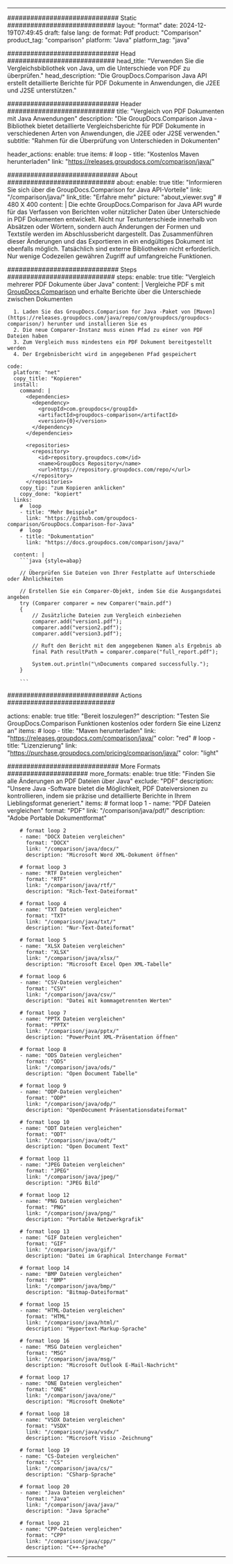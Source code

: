 
---
############################# Static ############################
layout: "format"
date:  2024-12-19T07:49:45
draft: false
lang: de
format: Pdf
product: "Comparison"
product_tag: "comparison"
platform: "Java"
platform_tag: "java"

############################# Head ############################
head_title: "Verwenden Sie die Vergleichsbibliothek von Java, um die Unterschiede von PDF zu überprüfen."
head_description: "Die GroupDocs.Comparison Java API erstellt detaillierte Berichte für PDF Dokumente in Anwendungen, die J2EE und J2SE unterstützen."

############################# Header ############################
title: "Vergleich von PDF Dokumenten mit Java Anwendungen" 
description: "Die GroupDocs.Comparison Java -Bibliothek bietet detaillierte Vergleichsberichte für PDF Dokumente in verschiedenen Arten von Anwendungen, die J2EE oder J2SE verwenden."
subtitle: "Rahmen für die Überprüfung von Unterschieden in Dokumenten"  

header_actions:
  enable: true
  items:
    #  loop
    - title: "Kostenlos Maven herunterladen"
      link: "https://releases.groupdocs.com/comparison/java/"
      
############################# About ############################
about:
    enable: true
    title: "Informieren Sie sich über die GroupDocs.Comparison for Java API-Vorteile"
    link: "/comparison/java/"
    link_title: "Erfahre mehr"
    picture: "about_viewer.svg" # 480 X 400
    content: |
       Die echte GroupDocs.Comparison for Java API wurde für das Verfassen von Berichten voller nützlicher Daten über Unterschiede in PDF Dokumenten entwickelt. Nicht nur Textunterschiede innerhalb von Absätzen oder Wörtern, sondern auch Änderungen der Formen und Textstile werden im Abschlussbericht dargestellt. Das Zusammenführen dieser Änderungen und das Exportieren in ein endgültiges Dokument ist ebenfalls möglich. Tatsächlich sind externe Bibliotheken nicht erforderlich. Nur wenige Codezeilen gewähren Zugriff auf umfangreiche Funktionen.

############################# Steps ############################
steps:
    enable: true
    title: "Vergleich mehrerer PDF Dokumente über Java"
    content: |
      Vergleiche PDF s mit [GroupDocs.Comparison](https://products.groupdocs.com/comparison/java/) und erhalte Berichte über die Unterschiede zwischen Dokumenten
      
      1. Laden Sie das GroupDocs.Comparison for Java -Paket von [Maven](https://releases.groupdocs.com/java/repo/com/groupdocs/groupdocs-comparison/) herunter und installieren Sie es
      2. Die neue Comparer-Instanz muss einen Pfad zu einer von PDF Dateien haben
      3. Zum Vergleich muss mindestens ein PDF Dokument bereitgestellt werden
      4. Der Ergebnisbericht wird im angegebenen Pfad gespeichert
   
    code:
      platform: "net"
      copy_title: "Kopieren"
      install:
        command: |
          <dependencies>
            <dependency>
              <groupId>com.groupdocs</groupId>
              <artifactId>groupdocs-comparison</artifactId>
              <version>{0}</version>
            </dependency>
          </dependencies>

          <repositories>
            <repository>
              <id>repository.groupdocs.com</id>
              <name>GroupDocs Repository</name>
              <url>https://repository.groupdocs.com/repo/</url>
            </repository>
          </repositories>
        copy_tip: "zum Kopieren anklicken"
        copy_done: "kopiert"
      links:
        #  loop
        - title: "Mehr Beispiele"
          link: "https://github.com/groupdocs-comparison/GroupDocs.Comparison-for-Java"
        #  loop
        - title: "Dokumentation"
          link: "https://docs.groupdocs.com/comparison/java/"
          
      content: |
        ```java {style=abap}

        // Überprüfen Sie Dateien von Ihrer Festplatte auf Unterschiede oder Ähnlichkeiten

        // Erstellen Sie ein Comparer-Objekt, indem Sie die Ausgangsdatei angeben
        try (Comparer comparer = new Comparer("main.pdf") 
        {
            // Zusätzliche Dateien zum Vergleich einbeziehen
        	comparer.add("version1.pdf");
            comparer.add("version2.pdf");
            comparer.add("version3.pdf");

            // Ruft den Bericht mit dem angegebenen Namen als Ergebnis ab
            final Path resultPath = comparer.compare("full_report.pdf"); 

            System.out.println("\nDocuments compared successfully.");
        }
        
        ```            

############################# Actions ############################

actions:
  enable: true
  title: "Bereit loszulegen?"
  description: "Testen Sie GroupDocs.Comparison Funktionen kostenlos oder fordern Sie eine Lizenz an"
  items:
    #  loop
    - title: "Maven herunterladen"
      link: "https://releases.groupdocs.com/comparison/java/"
      color: "red"
        #  loop
    - title: "Lizenzierung"
      link: "https://purchase.groupdocs.com/pricing/comparison/java/"
      color: "light"


############################# More Formats #####################
more_formats:
    enable: true
    title: "Finden Sie alle Änderungen an PDF Dateien über Java"
    exclude: "PDF"
    description: "Unsere Java -Software bietet die Möglichkeit, PDF Dateiversionen zu kontrollieren, indem sie präzise und detaillierte Berichte in Ihrem Lieblingsformat generiert."
    items: 
        # format loop 1
        - name: "PDF Dateien vergleichen"
          format: "PDF"
          link: "/comparison/java/pdf/"
          description: "Adobe Portable Dokumentformat"

        # format loop 2
        - name: "DOCX Dateien vergleichen"
          format: "DOCX"
          link: "/comparison/java/docx/"
          description: "Microsoft Word XML-Dokument öffnen"

        # format loop 3
        - name: "RTF Dateien vergleichen"
          format: "RTF"
          link: "/comparison/java/rtf/"
          description: "Rich-Text-Dateiformat"

        # format loop 4
        - name: "TXT Dateien vergleichen"
          format: "TXT"
          link: "/comparison/java/txt/"
          description: "Nur-Text-Dateiformat"

        # format loop 5
        - name: "XLSX Dateien vergleichen"
          format: "XLSX"
          link: "/comparison/java/xlsx/"
          description: "Microsoft Excel Open XML-Tabelle"

        # format loop 6
        - name: "CSV-Dateien vergleichen"
          format: "CSV"
          link: "/comparison/java/csv/"
          description: "Datei mit kommagetrennten Werten"

        # format loop 7
        - name: "PPTX Dateien vergleichen"
          format: "PPTX"
          link: "/comparison/java/pptx/"
          description: "PowerPoint XML-Präsentation öffnen"

        # format loop 8
        - name: "ODS Dateien vergleichen"
          format: "ODS"
          link: "/comparison/java/ods/"
          description: "Open Document Tabelle"

        # format loop 9
        - name: "ODP-Dateien vergleichen"
          format: "ODP"
          link: "/comparison/java/odp/"
          description: "OpenDocument Präsentationsdateiformat"

        # format loop 10
        - name: "ODT Dateien vergleichen"
          format: "ODT"
          link: "/comparison/java/odt/"
          description: "Open Document Text"

        # format loop 11
        - name: "JPEG Dateien vergleichen"
          format: "JPEG"
          link: "/comparison/java/jpeg/"
          description: "JPEG Bild"

        # format loop 12
        - name: "PNG Dateien vergleichen"
          format: "PNG"
          link: "/comparison/java/png/"
          description: "Portable Netzwerkgrafik"

        # format loop 13
        - name: "GIF Dateien vergleichen"
          format: "GIF"
          link: "/comparison/java/gif/"
          description: "Datei im Graphical Interchange Format"

        # format loop 14
        - name: "BMP Dateien vergleichen"
          format: "BMP"
          link: "/comparison/java/bmp/"
          description: "Bitmap-Dateiformat"

        # format loop 15
        - name: "HTML-Dateien vergleichen"
          format: "HTML"
          link: "/comparison/java/html/"
          description: "Hypertext-Markup-Sprache"

        # format loop 16
        - name: "MSG Dateien vergleichen"
          format: "MSG"
          link: "/comparison/java/msg/"
          description: "Microsoft Outlook E-Mail-Nachricht"

        # format loop 17
        - name: "ONE Dateien vergleichen"
          format: "ONE"
          link: "/comparison/java/one/"
          description: "Microsoft OneNote"

        # format loop 18
        - name: "VSDX Dateien vergleichen"
          format: "VSDX"
          link: "/comparison/java/vsdx/"
          description: "Microsoft Visio -Zeichnung"

        # format loop 19
        - name: "CS-Dateien vergleichen"
          format: "CS"
          link: "/comparison/java/cs/"
          description: "CSharp-Sprache"

        # format loop 20
        - name: "Java Dateien vergleichen"
          format: "Java"
          link: "/comparison/java/java/"
          description: "Java Sprache"
          
        # format loop 21
        - name: "CPP-Dateien vergleichen"
          format: "CPP"
          link: "/comparison/java/cpp/"
          description: "C++-Sprache"
---